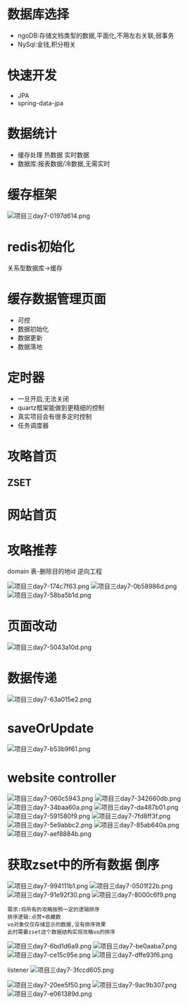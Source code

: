 # 数据库选择
- ngoDB:存储文档类型的数据,平面化,不用左右关联,弱事务
- NySql:金钱,积分相关

# 快速开发
- JPA
- spring-data-jpa

# 数据统计
- 缓存处理 热数据 实时数据
- 数据库:报表数据/冷数据,无需实时

# 缓存框架
<img alt="项目三day7-0197d614.png" src="assets/项目三day7-0197d614.png" width="" height="" >

# redis初始化
关系型数据库->缓存

# 缓存数据管理页面
- 可控
- 数据初始化
- 数据更新
- 数据落地

# 定时器
- 一旦开启,无法关闭
- quartz框架能做到更精细的控制
- 真实项目会有很多定时控制
- 任务调度器

# 攻略首页
## ZSET
# 网站首页


# 攻略推荐
domain
表-删除目的地id
逆向工程

<img alt="项目三day7-174c7f63.png" src="assets/项目三day7-174c7f63.png" width="" height="" >

<img alt="项目三day7-0b58986d.png" src="assets/项目三day7-0b58986d.png" width="" height="" >

<img alt="项目三day7-58ba5b1d.png" src="assets/项目三day7-58ba5b1d.png" width="" height="" >

# 页面改动
<img alt="项目三day7-5043a10d.png" src="assets/项目三day7-5043a10d.png" width="" height="" >

# 数据传递
<img alt="项目三day7-63a015e2.png" src="assets/项目三day7-63a015e2.png" width="" height="" >

# saveOrUpdate
<img alt="项目三day7-b53b9f61.png" src="assets/项目三day7-b53b9f61.png" width="" height="" >


# website controller
<img alt="项目三day7-060c5943.png" src="assets/项目三day7-060c5943.png" width="" height="" >

<img alt="项目三day7-342660db.png" src="assets/项目三day7-342660db.png" width="" height="" >

<img alt="项目三day7-34baa60a.png" src="assets/项目三day7-34baa60a.png" width="" height="" >

<img alt="项目三day7-da487b01.png" src="assets/项目三day7-da487b01.png" width="" height="" >

<img alt="项目三day7-591580f9.png" src="assets/项目三day7-591580f9.png" width="" height="" >

<img alt="项目三day7-7fd8ff3f.png" src="assets/项目三day7-7fd8ff3f.png" width="" height="" >

<img alt="项目三day7-5e9abbc2.png" src="assets/项目三day7-5e9abbc2.png" width="" height="" >

<img alt="项目三day7-85ab640a.png" src="assets/项目三day7-85ab640a.png" width="" height="" >

<img alt="项目三day7-aef8884b.png" src="assets/项目三day7-aef8884b.png" width="" height="" >

# 获取zset中的所有数据 倒序
<img alt="项目三day7-994111b1.png" src="assets/项目三day7-994111b1.png" width="" height="" >
<img alt="项目三day7-0501f22b.png" src="assets/项目三day7-0501f22b.png" width="" height="" >
<img alt="项目三day7-91e92f30.png" src="assets/项目三day7-91e92f30.png" width="" height="" >

<img alt="项目三day7-8000c6f9.png" src="assets/项目三day7-8000c6f9.png" width="" height="" >

```
需求:将所有的攻略按照一定的逻辑排序
排序逻辑:点赞+收藏数
vo对象仅仅存储显示的数据,没有排序效果
此时需要zset这个数据结构实现攻略vo的排序
```
<img alt="项目三day7-6bd1d6a9.png" src="assets/项目三day7-6bd1d6a9.png" width="" height="" >

<img alt="项目三day7-be0aaba7.png" src="assets/项目三day7-be0aaba7.png" width="" height="" >

<img alt="项目三day7-ce15c95e.png" src="assets/项目三day7-ce15c95e.png" width="" height="" >

<img alt="项目三day7-dffe93f6.png" src="assets/项目三day7-dffe93f6.png" width="" height="" >

listener
<img alt="项目三day7-3fccd605.png" src="assets/项目三day7-3fccd605.png" width="" height="" >


<img alt="项目三day7-20ee5f50.png" src="assets/项目三day7-20ee5f50.png" width="" height="" >

<img alt="项目三day7-9ac9b307.png" src="assets/项目三day7-9ac9b307.png" width="" height="" >

<img alt="项目三day7-e061389d.png" src="assets/项目三day7-e061389d.png" width="" height="" >
